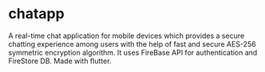 # chatapp
A real-time chat application for mobile devices which provides a secure chatting experience among users with the help of fast and secure AES-256 symmetric encryption algorithm.
It uses FireBase API for authentication and FireStore DB.
Made with flutter.
